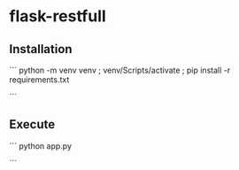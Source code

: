 # flask-restfull
## Installation
´´´
python -m venv venv ; venv/Scripts/activate ; pip install -r requirements.txt

´´´
## Execute
´´´
python app.py

´´´
